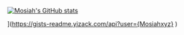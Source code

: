 [![Mosiah's GitHub stats](https://github-readme-stats.vercel.app/api?username=Mosiahxyz)](https://github.com/anuraghazra/github-readme-stats)

](https://gists-readme.yizack.com/api?user={Mosiahxyz}
)
